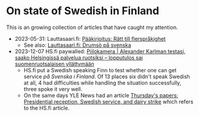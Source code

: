 <!--
SPDX-FileCopyrightText: 2023 Aminda Suomalainen

SPDX-License-Identifier: CC0-1.0
-->

# On state of Swedish in Finland

This is an growing collection of articles that have caught my attention.

- 2023-05-31: Lauttasaari.fi:
  [Pääkirjoitus: Rätt till flerspråkighet](https://www.lauttasaari.fi/paakirjoitus-ratt-till-flersprakighet/)
  - See also: [Lauttasaari.fi: Drumsö på svenska](https://www.lauttasaari.fi/drumso-pa-svenska/)
- 2023-12-07 HS.fi paywalled: [Piilokamera | Alexander Karlman testasi, saako Helsingissä palvelua ruotsiksi – lopputulos sai suomenruotsalaisen yllättymään](https://www.hs.fi/kaupunki/helsinki/art-2000009987867.html)
  - HS.fi put a Swedish speaking Finn to test whether one can get service _på
    Svenska i Finland_. Of 13 places six didn't speak Swedish at all, 4 had
    difficulties while handling the situation successfully, three spoke it
    very well.
  - On the same days YLE News had an article [Thursday's papers: Presidential reception, Swedish service, and dairy strike](https://yle.fi/a/74-20063809)
    which refers to the HS.fi article.
